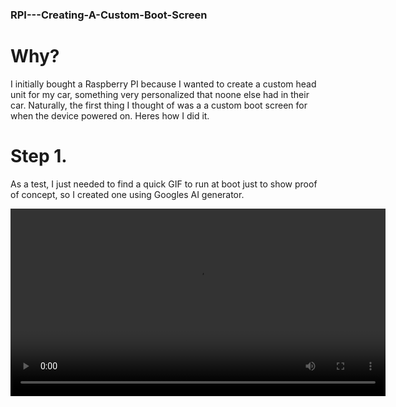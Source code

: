 ### RPI---Creating-A-Custom-Boot-Screen

# Why?
  I initially bought a Raspberry PI because I wanted to create a custom head unit for my car, something very personalized that noone else had in their car. Naturally, the first thing I thought of was a
  a custom boot screen for when the device powered on. Heres how I did it. 

# Step 1. 
  As a test, I just needed to find a quick GIF to run at boot just to show proof of concept, so I created one using Googles AI generator. 

  <video src="[Custom Boot Video.mp4](https://github.com/TristanJRogers/RPI---Creating-A-Custom-Boot-Screen/blob/f3ebc2c5e0ed2e7fed8c35845b27b19d6225c09c/Custom%20Boot%20Video.mp4)" width="600" controls></video> 

